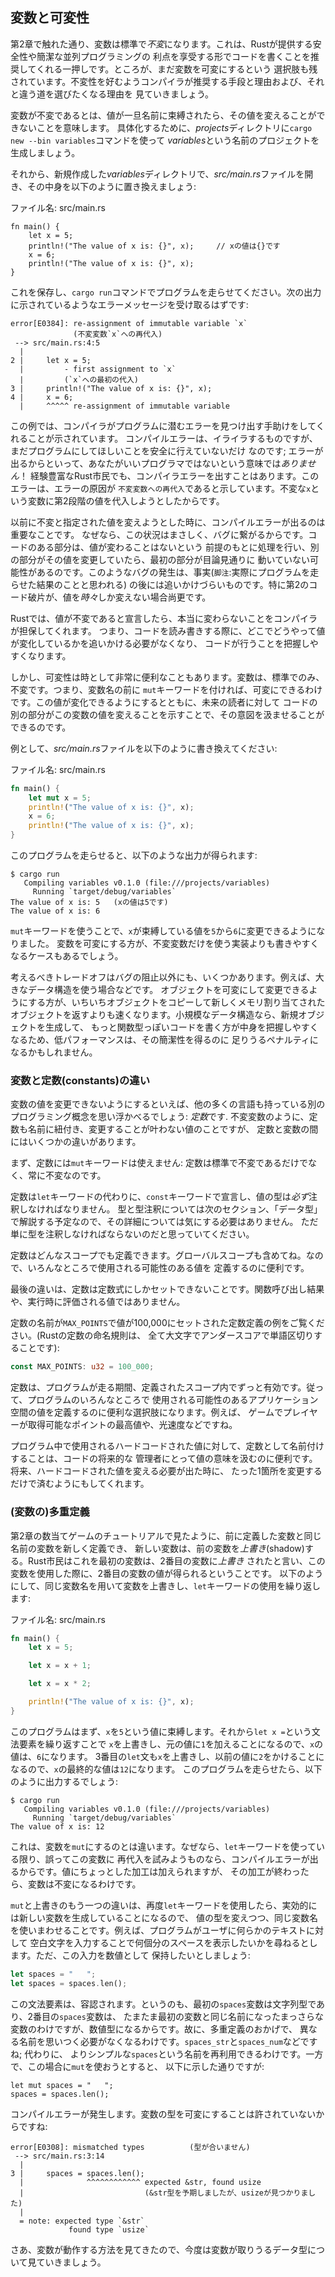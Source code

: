 <!-- ## Variables and Mutability -->

## 変数と可変性

<!-- As mentioned in Chapter 2, by default variables are *immutable*. This is one of -->
<!-- many nudges in Rust that encourages you to write your code in a way that takes -->
<!-- advantage of the safety and easy concurrency that Rust offers. However, you -->
<!-- still have the option to make your variables mutable. Let’s explore how and why -->
<!-- Rust encourages you to favor immutability, and why you might want to opt out. -->

第2章で触れた通り、変数は標準で*不変*になります。これは、Rustが提供する安全性や簡潔な並列プログラミングの
利点を享受する形でコードを書くことを推奨してくれる一押しです。ところが、まだ変数を可変にするという
選択肢も残されています。不変性を好むようコンパイラが推奨する手段と理由および、それと違う道を選びたくなる理由を
見ていきましょう。

<!-- When a variable is immutable, that means once a value is bound to a name, you -->
<!-- can’t change that value. To illustrate, let’s generate a new project called -->
<!-- *variables* in your *projects* directory by using `cargo new --bin variables`. -->

変数が不変であるとは、値が一旦名前に束縛されたら、その値を変えることができないことを意味します。
具体化するために、*projects*ディレクトリに`cargo new --bin variables`コマンドを使って
*variables*という名前のプロジェクトを生成しましょう。

<!-- Then, in your new *variables* directory, open *src/main.rs* and replace its -->
<!-- code with the following: -->

それから、新規作成した*variables*ディレクトリで、*src/main.rs*ファイルを開き、その中身を以下のように置き換えましょう:

<!-- <span class="filename">Filename: src/main.rs</span> -->

<span class="filename">ファイル名: src/main.rs</span>

```rust,ignore
fn main() {
    let x = 5;
    println!("The value of x is: {}", x);     // xの値は{}です
    x = 6;
    println!("The value of x is: {}", x);
}
```

<!-- Save and run the program using `cargo run`. You should receive an error -->
<!-- message, as shown in this output: -->

これを保存し、`cargo run`コマンドでプログラムを走らせてください。次の出力に示されているようなエラーメッセージを受け取るはずです:

```text
error[E0384]: re-assignment of immutable variable `x`
              (不変変数`x`への再代入)
 --> src/main.rs:4:5
  |
2 |     let x = 5;
  |         - first assignment to `x`
  |         (`x`への最初の代入)
3 |     println!("The value of x is: {}", x);
4 |     x = 6;
  |     ^^^^^ re-assignment of immutable variable
```

<!-- This example shows how the compiler helps you find errors in your programs. -->
<!-- Even though compiler errors can be frustrating, they only mean your program -->
<!-- isn’t safely doing what you want it to do yet; they do *not* mean that you’re -->
<!-- not a good programmer! Experienced Rustaceans still get compiler errors. The -->
<!-- error indicates that the cause of the error is `re-assignment of immutable -->
<!-- variable`, because we tried to assign a second value to the immutable `x` -->
<!-- variable. -->

この例では、コンパイラがプログラムに潜むエラーを見つけ出す手助けをしてくれることが示されています。
コンパイルエラーは、イライラするものですが、まだプログラムにしてほしいことを安全に行えていないだけ
なのです; エラーが出るからといって、あなたがいいプログラマではないという意味では*ありません*！
経験豊富なRust市民でも、コンパイラエラーを出すことはあります。このエラーは、エラーの原因が
`不変変数への再代入`であると示しています。不変な`x`という変数に第2段階の値を代入しようとしたからです。

<!-- It’s important that we get compile-time errors when we attempt to change a -->
<!-- value that we previously designated as immutable because this very situation -->
<!-- can lead to bugs. If one part of our code operates on the assumption that a -->
<!-- value will never change and another part of our code changes that value, it’s -->
<!-- possible that the first part of the code won’t do what it was designed to do. -->
<!-- This cause of bugs can be difficult to track down after the fact, especially -->
<!-- when the second piece of code changes the value only *sometimes*. -->

以前に不変と指定された値を変えようとした時に、コンパイルエラーが出るのは重要なことです。
なぜなら、この状況はまさしく、バグに繋がるからです。コードのある部分は、値が変わることはないという
前提のもとに処理を行い、別の部分がその値を変更していたら、最初の部分が目論見通りに
動いていない可能性があるのです。このようなバグの発生は、事実(`脚注`:実際にプログラムを走らせた結果のことと思われる)
の後には追いかけづらいものです。特に第2のコード破片が、値を*時々*しか変えない場合尚更です。

<!-- In Rust the compiler guarantees that when we state that a value won’t change, -->
<!-- it really won’t change. That means that when you’re reading and writing code, -->
<!-- you don’t have to keep track of how and where a value might change, which can -->
<!-- make code easier to reason about. -->

Rustでは、値が不変であると宣言したら、本当に変わらないことをコンパイラが担保してくれます。
つまり、コードを読み書きする際に、どこでどうやって値が変化しているかを追いかける必要がなくなり、
コードが行うことを把握しやすくなります。

<!-- But mutability can be very useful. Variables are immutable only by default; we -->
<!-- can make them mutable by adding `mut` in front of the variable name. In -->
<!-- addition to allowing this value to change, it conveys intent to future readers -->
<!-- of the code by indicating that other parts of the code will be changing this -->
<!-- variable value. -->

しかし、可変性は時として非常に便利なこともあります。変数は、標準でのみ、不変です。つまり、変数名の前に
`mut`キーワードを付ければ、可変にできるわけです。この値が変化できるようにするとともに、未来の読者に対して
コードの別の部分がこの変数の値を変えることを示すことで、その意図を汲ませることができるのです。

<!-- For example, change *src/main.rs* to the following: -->

例として、*src/main.rs*ファイルを以下のように書き換えてください:

<!-- <span class="filename">Filename: src/main.rs</span> -->

<span class="filename">ファイル名: src/main.rs</span>

```rust
fn main() {
    let mut x = 5;
    println!("The value of x is: {}", x);
    x = 6;
    println!("The value of x is: {}", x);
}
```

<!-- When we run this program, we get the following: -->

このプログラムを走らせると、以下のような出力が得られます:

```text
$ cargo run
   Compiling variables v0.1.0 (file:///projects/variables)
     Running `target/debug/variables`
The value of x is: 5   (xの値は5です)
The value of x is: 6
```

<!-- Using `mut`, we’re allowed to change the value that `x` binds to from `5` to -->
<!-- `6`. In some cases, you’ll want to make a variable mutable because it makes the -->
<!-- code more convenient to write than an implementation that only uses immutable -->
<!-- variables. -->

`mut`キーワードを使うことで、`x`が束縛している値を`5`から`6`に変更できるようになりました。
変数を可変にする方が、不変変数だけを使う実装よりも書きやすくなるケースもあるでしょう。

<!-- There are multiple trade-offs to consider, in addition to the prevention of -->
<!-- bugs. For example, in cases where you’re using large data structures, mutating -->
<!-- an instance in place may be faster than copying and returning newly allocated -->
<!-- instances. With smaller data structures, creating new instances and writing in -->
<!-- a more functional programming style may be easier to reason about, so the lower -->
<!-- performance might be a worthwhile penalty for gaining that clarity. -->

考えるべきトレードオフはバグの阻止以外にも、いくつかあります。例えば、大きなデータ構造を使う場合などです。
オブジェクトを可変にして変更できるようにする方が、いちいちオブジェクトをコピーして新しくメモリ割り当てされた
オブジェクトを返すよりも速くなります。小規模なデータ構造なら、新規オブジェクトを生成して、
もっと関数型っぽいコードを書く方が中身を把握しやすくなるため、低パフォーマンスは、その簡潔性を得るのに
足りうるペナルティになるかもしれません。

<!-- ### Differences Between Variables and Constants -->

### 変数と定数(constants)の違い

<!-- Being unable to change the value of a variable might have reminded you of -->
<!-- another programming concept that most other languages have: *constants*. Like -->
<!-- immutable variables, constants are also values  that are bound to a name and -->
<!-- are not allowed to change, but there are a few differences between constants -->
<!-- and variables. -->

変数の値を変更できないようにするといえば、他の多くの言語も持っている別のプログラミング概念を思い浮かべるでしょう:
*定数*です. 不変変数のように、定数も名前に紐付き、変更することが叶わない値のことですが、
定数と変数の間にはいくつかの違いがあります。

<!-- First, we aren’t allowed to use `mut` with constants: constants aren't only -->
<!-- immutable by default, they're always immutable. -->

まず、定数には`mut`キーワードは使えません: 定数は標準で不変であるだけでなく、常に不変なのです。

<!-- We declare constants using the `const` keyword instead of the `let` keyword, -->
<!-- and the type of the value *must* be annotated. We're about to cover types and -->
<!-- type annotations in the next section, “Data Types,” so don't worry about the -->
<!-- details right now, just know that we must always annotate the type. -->

定数は`let`キーワードの代わりに、`const`キーワードで宣言し、値の型は*必ず*注釈しなければなりません。
型と型注釈については次のセクション、「データ型」で解説する予定なので、その詳細については気にする必要はありません。
ただ単に型を注釈しなければならないのだと思っていてください。

<!-- Constants can be declared in any scope, including the global scope, which makes -->
<!-- them useful for values that many parts of code need to know about. -->

定数はどんなスコープでも定義できます。グローバルスコープも含めてね。なので、いろんなところで使用される可能性のある値を
定義するのに便利です。

<!-- The last difference is that constants may only be set to a constant expression, -->
<!-- not the result of a function call or any other value that could only be -->
<!-- computed at runtime. -->

最後の違いは、定数は定数式にしかセットできないことです。関数呼び出し結果や、実行時に評価される値ではありません。

<!-- Here's an example of a constant declaration where the constant's name is -->
<!-- `MAX_POINTS` and its value is set to 100,000. (Rust constant naming convention -->
<!-- is to use all upper case with underscores between words): -->

定数の名前が`MAX_POINTS`で値が100,000にセットされた定数定義の例をご覧ください。(Rustの定数の命名規則は、
全て大文字でアンダースコアで単語区切りすることです):

```rust
const MAX_POINTS: u32 = 100_000;
```

<!-- Constants are valid for the entire time a program runs, within the scope they -->
<!-- were declared in, making them a useful choice for values in your application -->
<!-- domain that multiple parts of the program might need to know about, such as the -->
<!-- maximum number of points any player of a game is allowed to earn or the speed -->
<!-- of light. -->

定数は、プログラムが走る期間、定義されたスコープ内でずっと有効です。従って、プログラムのいろんなところで
使用される可能性のあるアプリケーション空間の値を定義するのに便利な選択肢になります。例えば、
ゲームでプレイヤーが取得可能なポイントの最高値や、光速度などですね。

<!-- Naming hardcoded values used throughout your program as constants is useful in -->
<!-- conveying the meaning of that value to future maintainers of the code. It also -->
<!-- helps to have only one place in your code you would need to change if the -->
<!-- hardcoded value needed to be updated in the future. -->

プログラム中で使用されるハードコードされた値に対して、定数として名前付けすることは、コードの将来的な
管理者にとって値の意味を汲むのに便利です。将来、ハードコードされた値を変える必要が出た時に、
たった1箇所を変更するだけで済むようにもしてくれます。

<!-- ### Shadowing -->

### (変数の)多重定義

<!-- As we saw in the guessing game tutorial in Chapter 2, we can declare a new -->
<!-- variable with the same name as a previous variable, and the new variable -->
<!-- *shadows* the previous variable. Rustaceans say that the first variable is -->
<!-- *shadowed* by the second, which means that the second variable’s value is what -->
<!-- we’ll see when we use the variable. We can shadow a variable by using the same -->
<!-- variable’s name and repeating the use of the `let` keyword as follows: -->

第2章の数当てゲームのチュートリアルで見たように、前に定義した変数と同じ名前の変数を新しく定義でき、
新しい変数は、前の変数を*上書き*(shadow)する。Rust市民はこれを最初の変数は、2番目の変数に*上書き*
されたと言い、この変数を使用した際に、2番目の変数の値が得られるということです。
以下のようにして、同じ変数名を用いて変数を上書きし、`let`キーワードの使用を繰り返します:

<!-- <span class="filename">Filename: src/main.rs</span> -->

<span class="filename">ファイル名: src/main.rs</span>

```rust
fn main() {
    let x = 5;

    let x = x + 1;

    let x = x * 2;

    println!("The value of x is: {}", x);
}
```

<!-- This program first binds `x` to a value of `5`. Then it shadows `x` by -->
<!-- repeating `let x =`, taking the original value and adding `1` so the value of -->
<!-- `x` is then `6`. The third `let` statement also shadows `x`, taking the -->
<!-- previous value and multiplying it by `2` to give `x` a final value of `12`. -->
<!-- When you run this program, it will output the following: -->

このプログラムはまず、`x`を`5`という値に束縛します。それから`let x =`という文法要素を繰り返すことで
`x`を上書きし、元の値に`1`を加えることになるので、`x`の値は、`6`になります。
3番目の`let`文も`x`を上書きし、以前の値に`2`をかけることになるので、`x`の最終的な値は`12`になります。
このプログラムを走らせたら、以下のように出力するでしょう:

```text
$ cargo run
   Compiling variables v0.1.0 (file:///projects/variables)
     Running `target/debug/variables`
The value of x is: 12
```

<!-- This is different than marking a variable as `mut`, because unless we use the -->
<!-- `let` keyword again, we’ll get a compile-time error if we accidentally try to -->
<!-- reassign to this variable. We can perform a few transformations on a value but -->
<!-- have the variable be immutable after those transformations have been completed. -->

これは、変数を`mut`にするのとは違います。なぜなら、`let`キーワードを使っている限り、誤ってこの変数に
再代入を試みようものなら、コンパイルエラーが出るからです。値にちょっとした加工は加えられますが、
その加工が終わったら、変数は不変になるわけです。

<!-- The other difference between `mut` and shadowing is that because we’re -->
<!-- effectively creating a new variable when we use the `let` keyword again, we can -->
<!-- change the type of the value, but reuse the same name. For example, say our -->
<!-- program asks a user to show how many spaces they want between some text by -->
<!-- inputting space characters, but we really want to store that input as a number: -->

`mut`と上書きのもう一つの違いは、再度`let`キーワードを使用したら、実効的には新しい変数を生成していることになるので、
値の型を変えつつ、同じ変数名を使いまわせることです。例えば、プログラムがユーザに何らかのテキストに対して
空白文字を入力することで何個分のスペースを表示したいかを尋ねるとします。ただ、この入力を数値として
保持したいとしましょう:

```rust
let spaces = "   ";
let spaces = spaces.len();
```

<!-- This construct is allowed because the first `spaces` variable is a string type, -->
<!-- and the second `spaces` variable, which is a brand-new variable that happens to -->
<!-- have the same name as the first one, is a number type. Shadowing thus spares us -->
<!-- from having to come up with different names, like `spaces_str` and -->
<!-- `spaces_num`; instead, we can reuse the simpler `spaces` name. However, if we -->
<!-- try to use `mut` for this, as shown here: -->

この文法要素は、容認されます。というのも、最初の`spaces`変数は文字列型であり、2番目の`spaces`変数は、
たまたま最初の変数と同じ名前になったまっさらな変数のわけですが、数値型になるからです。故に、多重定義のおかげで、
異なる名前を思いつく必要がなくなるわけです。`spaces_str`と`spaces_num`などですね; 代わりに、
よりシンプルな`spaces`という名前を再利用できるわけです。一方で、この場合に`mut`を使おうとすると、
以下に示した通りですが:

```rust,ignore
let mut spaces = "   ";
spaces = spaces.len();
```

<!-- we’ll get a compile-time error because we’re not allowed to mutate a variable’s -->
<!-- type: -->

コンパイルエラーが発生します。変数の型を可変にすることは許されていないからですね:

```text
error[E0308]: mismatched types          (型が合いません)
 --> src/main.rs:3:14
  |
3 |     spaces = spaces.len();
  |              ^^^^^^^^^^^^ expected &str, found usize
  |                           (&str型を予期しましたが、usizeが見つかりました)
  |
  = note: expected type `&str`
             found type `usize`
```

<!-- Now that we’ve explored how variables work, let’s look at more data types they -->
<!-- can have. -->

さあ、変数が動作する方法を見てきたので、今度は変数が取りうるデータ型について見ていきましょう。
